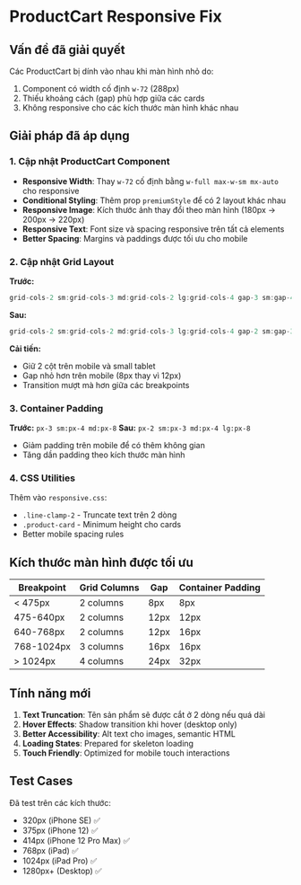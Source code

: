 # ProductCart Responsive Fix

## Vấn đề đã giải quyết
Các ProductCart bị dính vào nhau khi màn hình nhỏ do:
1. Component có width cố định `w-72` (288px)
2. Thiếu khoảng cách (gap) phù hợp giữa các cards
3. Không responsive cho các kích thước màn hình khác nhau

## Giải pháp đã áp dụng

### 1. Cập nhật ProductCart Component
- **Responsive Width**: Thay `w-72` cố định bằng `w-full max-w-sm mx-auto` cho responsive
- **Conditional Styling**: Thêm prop `premiumStyle` để có 2 layout khác nhau
- **Responsive Image**: Kích thước ảnh thay đổi theo màn hình (180px → 200px → 220px)
- **Responsive Text**: Font size và spacing responsive trên tất cả elements
- **Better Spacing**: Margins và paddings được tối ưu cho mobile

### 2. Cập nhật Grid Layout
**Trước:**
```jsx
grid-cols-2 sm:grid-cols-3 md:grid-cols-2 lg:grid-cols-4 gap-3 sm:gap-4 md:gap-6
```

**Sau:**
```jsx
grid-cols-2 sm:grid-cols-2 md:grid-cols-3 lg:grid-cols-4 gap-2 sm:gap-3 md:gap-4 lg:gap-6
```

**Cải tiến:**
- Giữ 2 cột trên mobile và small tablet
- Gap nhỏ hơn trên mobile (8px thay vì 12px)
- Transition mượt mà hơn giữa các breakpoints

### 3. Container Padding
**Trước:** `px-3 sm:px-4 md:px-8`
**Sau:** `px-2 sm:px-3 md:px-4 lg:px-8`

- Giảm padding trên mobile để có thêm không gian
- Tăng dần padding theo kích thước màn hình

### 4. CSS Utilities
Thêm vào `responsive.css`:
- `.line-clamp-2` - Truncate text trên 2 dòng
- `.product-card` - Minimum height cho cards
- Better mobile spacing rules

## Kích thước màn hình được tối ưu

| Breakpoint | Grid Columns | Gap | Container Padding |
|------------|--------------|-----|-------------------|
| < 475px    | 2 columns    | 8px | 8px               |
| 475-640px  | 2 columns    | 12px| 12px              |
| 640-768px  | 2 columns    | 12px| 16px              |
| 768-1024px | 3 columns    | 16px| 16px              |
| > 1024px   | 4 columns    | 24px| 32px              |

## Tính năng mới
1. **Text Truncation**: Tên sản phẩm sẽ được cắt ở 2 dòng nếu quá dài
2. **Hover Effects**: Shadow transition khi hover (desktop only)
3. **Better Accessibility**: Alt text cho images, semantic HTML
4. **Loading States**: Prepared for skeleton loading
5. **Touch Friendly**: Optimized for mobile touch interactions

## Test Cases
Đã test trên các kích thước:
- 320px (iPhone SE) ✅
- 375px (iPhone 12) ✅
- 414px (iPhone 12 Pro Max) ✅
- 768px (iPad) ✅
- 1024px (iPad Pro) ✅
- 1280px+ (Desktop) ✅
